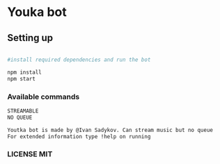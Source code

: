 # Youka bot

## Setting up

``` bash

#install required dependencies and run the bot

npm install
npm start

```

### Available commands

``` bash
STREAMABLE
NO QUEUE

Youtka bot is made by @Ivan Sadykov. Can stream music but no queue
For extended information type !help on running

```

### LICENSE MIT